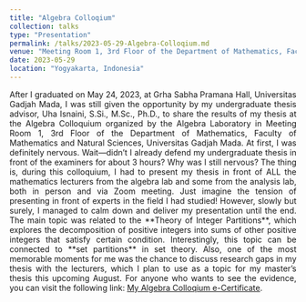 ```yaml
---
title: "Algebra Colloqium"
collection: talks
type: "Presentation"
permalink: /talks/2023-05-29-Algebra-Colloqium.md
venue: "Meeting Room 1, 3rd Floor of the Department of Mathematics, Faculty of Mathematics and Natural Sciences, Universitas Gadjah Mada"
date: 2023-05-29
location: "Yogyakarta, Indonesia"
---
```


<p align=justify>
After I graduated on May 24, 2023, at Grha Sabha Pramana Hall, Universitas Gadjah Mada, I was still given the opportunity by my undergraduate thesis advisor, Uha Isnaini, S.Si., M.Sc., Ph.D., to share the results of my thesis at the Algebra Colloquium organized by the Algebra Laboratory in Meeting Room 1, 3rd Floor of the Department of Mathematics, Faculty of Mathematics and Natural Sciences, Universitas Gadjah Mada.  At first, I was definitely nervous. Wait—didn’t I already defend my undergraduate thesis in front of the examiners for about 3 hours? Why was I still nervous? The thing is, during this colloquium, I had to present my thesis in front of ALL the mathematics lecturers from the algebra lab and some from the analysis lab, both in person and via Zoom meeting. Just imagine the tension of presenting in front of experts in the field I had studied!  However, slowly but surely, I managed to calm down and deliver my presentation until the end. The main topic was related to the **Theory of Integer Partitions**, which explores the decomposition of positive integers into sums of other positive integers that satisfy certain condition. Interestingly, this topic can be connected to **set partitions** in set theory.  Also, one of the most memorable moments for me was the chance to discuss research gaps in my thesis with the lecturers, which I plan to use as a topic for my master’s thesis this upcoming August. For anyone who wants to see the evidence, you can visit the following link:
<a href="https://agung-aldhi-prastya.github.io/files/Sertifikat Kolokium Aljabar Mei 2023 Agung Aldhi Prastya, S.Mat..pdf" target="_blank">My Algebra Colloqium e-Certificate</a>.
</p>
